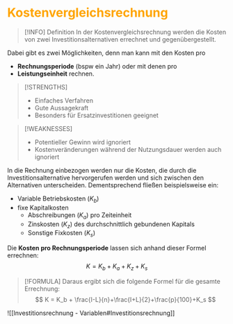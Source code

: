 # <font color = "orange">Kostenvergleichsrechnung</font>
>[!INFO] Definition
>In der Kostenvergleichsrechnung werden die Kosten von zwei Investitionsalternativen errechnet und gegenübergestellt. 

Dabei gibt es zwei Möglichkeiten, denn man kann mit den Kosten pro
- **Rechnungsperiode** (bspw ein Jahr)
	oder mit denen pro
- **Leistungseinheit**
rechnen. 

>[!STRENGTHS]
>- Einfaches Verfahren
>- Gute Aussagekraft
>- Besonders für Ersatzinvestitionen geeignet

>[!WEAKNESSES]
>- Potentieller Gewinn wird ignoriert
>- Kostenveränderungen während der Nutzungsdauer werden auch ignoriert

In die Rechnung einbezogen werden nur die Kosten, die durch die Investitionsalternative hervorgerufen werden und sich zwischen den Alternativen unterscheiden. Dementsprechend fließen beispielsweise ein:
- Variable Betriebskosten ($K_b$)
- fixe Kapitalkosten
	- Abschreibungen ($K_a$) pro Zeiteinheit
	- Zinskosten ($K_z$) des durchschnittlich gebundenen Kapitals
	- Sonstige Fixkosten ($K_s$)

Die **Kosten pro Rechnungsperiode** lassen sich anhand dieser Formel errechnen:
$$
K = K_b + K_a + K_z + K_s
$$

>[!FORMULA]
>Daraus ergibt sich die folgende Formel für die gesamte Errechnung:
>$$
>K = K_b + \frac{I-L}{n}+\frac{I+L}{2}+\frac{p}{100}+K_s
>$$

![[Investitionsrechnung - Variablen#Investitionsrechnung]]

